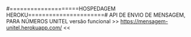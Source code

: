 #====================HOSPEDAGEM HEROKU======================#
API DE ENVIO DE MENSAGEM, PARA NÚMEROS UNITEL 
versão funcional >> https://mensagem-unitel.herokuapp.com/ <<
